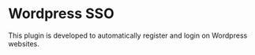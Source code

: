 # Wordpress SSO

This plugin is developed to automatically register and login on Wordpress websites. 

